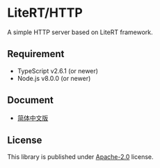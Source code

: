 # LiteRT/HTTP

A simple HTTP server based on LiteRT framework.

## Requirement

- TypeScript v2.6.1 (or newer)
- Node.js v8.0.0 (or newer)

## Document

- [简体中文版](./docs/zh-CN/index.md)

## License

This library is published under [Apache-2.0](./LICENSE) license.
